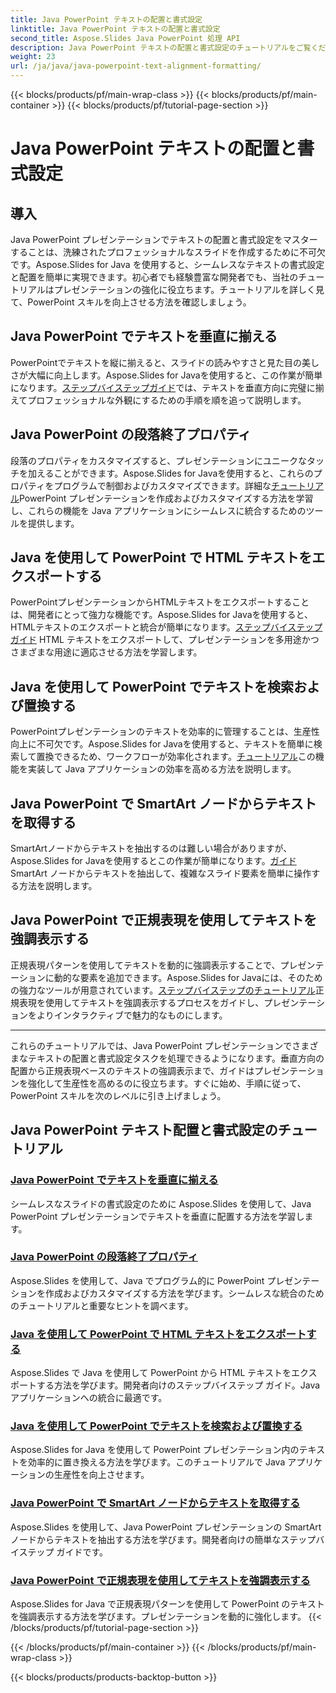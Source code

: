 ```yaml
---
title: Java PowerPoint テキストの配置と書式設定
linktitle: Java PowerPoint テキストの配置と書式設定
second_title: Aspose.Slides Java PowerPoint 処理 API
description: Java PowerPoint テキストの配置と書式設定のチュートリアルをご覧ください。Aspose.Slides for Java を使用してテキストの配置、書式設定、エクスポート、強調表示を行う方法を学習します。
weight: 23
url: /ja/java/java-powerpoint-text-alignment-formatting/
---
```


{{< blocks/products/pf/main-wrap-class >}}
{{< blocks/products/pf/main-container >}}
{{< blocks/products/pf/tutorial-page-section >}}

# Java PowerPoint テキストの配置と書式設定

## 導入

Java PowerPoint プレゼンテーションでテキストの配置と書式設定をマスターすることは、洗練されたプロフェッショナルなスライドを作成するために不可欠です。Aspose.Slides for Java を使用すると、シームレスなテキストの書式設定と配置を簡単に実現できます。初心者でも経験豊富な開発者でも、当社のチュートリアルはプレゼンテーションの強化に役立ちます。チュートリアルを詳しく見て、PowerPoint スキルを向上させる方法を確認しましょう。

## Java PowerPoint でテキストを垂直に揃える
PowerPointでテキストを縦に揃えると、スライドの読みやすさと見た目の美しさが大幅に向上します。Aspose.Slides for Javaを使用すると、この作業が簡単になります。[ステップバイステップガイド](./vertically-align-text-java-powerpoint/)では、テキストを垂直方向に完璧に揃えてプロフェッショナルな外観にするための手順を順を追って説明します。

## Java PowerPoint の段落終了プロパティ
段落のプロパティをカスタマイズすると、プレゼンテーションにユニークなタッチを加えることができます。Aspose.Slides for Javaを使用すると、これらのプロパティをプログラムで制御およびカスタマイズできます。詳細な[チュートリアル](./end-paragraph-properties-java-powerpoint/)PowerPoint プレゼンテーションを作成およびカスタマイズする方法を学習し、これらの機能を Java アプリケーションにシームレスに統合するためのツールを提供します。

## Java を使用して PowerPoint で HTML テキストをエクスポートする
PowerPointプレゼンテーションからHTMLテキストをエクスポートすることは、開発者にとって強力な機能です。Aspose.Slides for Javaを使用すると、HTMLテキストのエクスポートと統合が簡単になります。[ステップバイステップガイド](./export-html-text-powerpoint-java/) HTML テキストをエクスポートして、プレゼンテーションを多用途かつさまざまな用途に適応させる方法を学習します。

## Java を使用して PowerPoint でテキストを検索および置換する
PowerPointプレゼンテーションのテキストを効率的に管理することは、生産性向上に不可欠です。Aspose.Slides for Javaを使用すると、テキストを簡単に検索して置換できるため、ワークフローが効率化されます。[チュートリアル](./find-and-replace-text-powerpoint-java/)この機能を実装して Java アプリケーションの効率を高める方法を説明します。

## Java PowerPoint で SmartArt ノードからテキストを取得する
SmartArtノードからテキストを抽出するのは難しい場合がありますが、Aspose.Slides for Javaを使用するとこの作業が簡単になります。[ガイド](./get-text-from-smartart-node-java-powerpoint/) SmartArt ノードからテキストを抽出して、複雑なスライド要素を簡単に操作する方法を説明します。

## Java PowerPoint で正規表現を使用してテキストを強調表示する
正規表現パターンを使用してテキストを動的に強調表示することで、プレゼンテーションに動的な要素を追加できます。Aspose.Slides for Javaには、そのための強力なツールが用意されています。[ステップバイステップのチュートリアル](./highlight-text-using-regex-java-powerpoint/)正規表現を使用してテキストを強調表示するプロセスをガイドし、プレゼンテーションをよりインタラクティブで魅力的なものにします。

---

これらのチュートリアルでは、Java PowerPoint プレゼンテーションでさまざまなテキストの配置と書式設定タスクを処理できるようになります。垂直方向の配置から正規表現ベースのテキストの強調表示まで、ガイドはプレゼンテーションを強化して生産性を高めるのに役立ちます。すぐに始め、手順に従って、PowerPoint スキルを次のレベルに引き上げましょう。
## Java PowerPoint テキスト配置と書式設定のチュートリアル
### [Java PowerPoint でテキストを垂直に揃える](./vertically-align-text-java-powerpoint/)
シームレスなスライドの書式設定のために Aspose.Slides を使用して、Java PowerPoint プレゼンテーションでテキストを垂直に配置する方法を学習します。
### [Java PowerPoint の段落終了プロパティ](./end-paragraph-properties-java-powerpoint/)
Aspose.Slides を使用して、Java でプログラム的に PowerPoint プレゼンテーションを作成およびカスタマイズする方法を学びます。シームレスな統合のためのチュートリアルと重要なヒントを調べます。
### [Java を使用して PowerPoint で HTML テキストをエクスポートする](./export-html-text-powerpoint-java/)
Aspose.Slides で Java を使用して PowerPoint から HTML テキストをエクスポートする方法を学びます。開発者向けのステップバイステップ ガイド。Java アプリケーションへの統合に最適です。
### [Java を使用して PowerPoint でテキストを検索および置換する](./find-and-replace-text-powerpoint-java/)
Aspose.Slides for Java を使用して PowerPoint プレゼンテーション内のテキストを効率的に置き換える方法を学びます。このチュートリアルで Java アプリケーションの生産性を向上させます。
### [Java PowerPoint で SmartArt ノードからテキストを取得する](./get-text-from-smartart-node-java-powerpoint/)
Aspose.Slides を使用して、Java PowerPoint プレゼンテーションの SmartArt ノードからテキストを抽出する方法を学びます。開発者向けの簡単なステップバイステップ ガイドです。
### [Java PowerPoint で正規表現を使用してテキストを強調表示する](./highlight-text-using-regex-java-powerpoint/)
Aspose.Slides for Java で正規表現パターンを使用して PowerPoint のテキストを強調表示する方法を学びます。プレゼンテーションを動的に強化します。
{{< /blocks/products/pf/tutorial-page-section >}}

{{< /blocks/products/pf/main-container >}}
{{< /blocks/products/pf/main-wrap-class >}}

{{< blocks/products/products-backtop-button >}}
